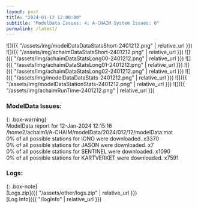 ```yaml
---
layout: post
title: "2024-01-12 12:00:00"
subtitle: "ModelData Issues: 4; A-CHAIM System Issues: 0"
permalink: /latest/
---
```


![]({{ "/assets/img/modelDataDataStatsShort-2401212.png" | relative_url }})
![]({{ "/assets/img/achaimDataStatsShort-2401212.png" | relative_url }})
![]({{ "/assets/img/achaimDataStatsLong00-2401212.png" | relative_url }})
![]({{ "/assets/img/achaimDataStatsLong01-2401212.png" | relative_url }})
![]({{ "/assets/img/achaimDataStatsLong02-2401212.png" | relative_url }})
![]({{ "/assets/img/modelDataDataStats-2401212.png" | relative_url }})
![]({{ "/assets/img/modelDataStationStats-2401212.png" | relative_url }})
![]({{ "/assets/img/achaimRunTime-2401212.png" | relative_url }})


### ModelData Issues:  
  
{: .box-warning}  
 ModelData report for 12-Jan-2024 12:15:16   
 /home2/achaim1/A-CHAIM/modelData/2024/012/12/modelData.mat   
 0% of all possible stations for IONO were downloaded. x3370   
 0% of all possible stations for JASON were downloaded. x7   
 0% of all possible stations for SENTINEL were downloaded. x1090   
 0% of all possible stations for KARTVERKET were downloaded. x7591   
  


### Logs:  
  
{: .box-note}  
[Logs.zip]({{ "/assets/other/logs.zip" | relative_url }})  
[Log Info]({{ "/logInfo" | relative_url }})  
